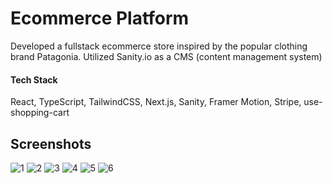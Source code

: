 
# Ecommerce Platform

Developed a fullstack ecommerce store inspired by the popular clothing brand Patagonia. Utilized Sanity.io as a CMS (content management system)


#### Tech Stack

React, TypeScript, TailwindCSS, Next.js, Sanity, Framer Motion, Stripe, use-shopping-cart


## Screenshots

![1](https://github.com/zachrynewycz/nextjs-ecommerce/assets/85086293/56f778b1-b057-4794-955f-e723823e0bbb)
![2](https://github.com/zachrynewycz/nextjs-ecommerce/assets/85086293/6721e1a8-e0e2-463b-9ba2-6897d81a7556)
![3](https://github.com/zachrynewycz/nextjs-ecommerce/assets/85086293/61984f26-a0a5-4411-97da-c454c77769f1)
![4](https://github.com/zachrynewycz/nextjs-ecommerce/assets/85086293/5ae43f8e-137d-4c2d-9bf7-7f4dea43fe1a)
![5](https://github.com/zachrynewycz/nextjs-ecommerce/assets/85086293/d4ecf434-d401-41e8-933a-e2dbd6dce53c)
![6](https://github.com/zachrynewycz/nextjs-ecommerce/assets/85086293/96811a3a-21e9-4e2b-8546-078e81ed8ccf)


